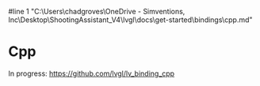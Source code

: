 #line 1 "C:\\Users\\chadgroves\\OneDrive - Simventions, Inc\\Desktop\\ShootingAssistant_V4\\lvgl\\docs\\get-started\\bindings\\cpp.md"
# Cpp

In progress: https://github.com/lvgl/lv_binding_cpp

